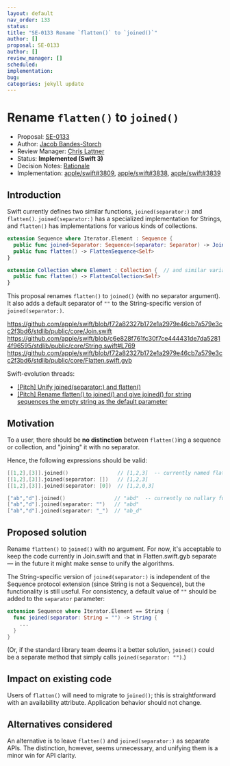 ```yaml
---
layout: default
nav_order: 133
status: 
title: "SE-0133 Rename `flatten()` to `joined()`"
author: []
proposal: SE-0133
author: []
review_manager: []
scheduled: 
implementation: 
bug: 
categories: jekyll update
---
```


# Rename `flatten()` to `joined()`

* Proposal: [SE-0133](0133-rename-flatten-to-joined.md)
* Author: [Jacob Bandes-Storch](https://github.com/jtbandes)
* Review Manager: [Chris Lattner](http://github.com/lattner)
* Status: **Implemented (Swift 3)**
* Decision Notes: [Rationale](https://lists.swift.org/pipermail/swift-evolution-announce/2016-July/000265.html)
* Implementation: [apple/swift#3809](https://github.com/apple/swift/pull/3809),
                  [apple/swift#3838](https://github.com/apple/swift/pull/3838),
                  [apple/swift#3839](https://github.com/apple/swift/pull/3839)

## Introduction

Swift currently defines two similar functions, `joined(separator:)` and `flatten()`. `joined(separator:)` has a specialized implementation for Strings, and `flatten()` has implementations for various kinds of collections.

```swift
extension Sequence where Iterator.Element : Sequence {
  public func joined<Separator: Sequence>(separator: Separator) -> JoinedSequence<Self>
  public func flatten() -> FlattenSequence<Self>
}

extension Collection where Element : Collection {  // and similar variants
  public func flatten() -> FlattenCollection<Self>
}
```

This proposal renames `flatten()` to `joined()` (with no separator argument). It also adds a default separator of `""` to the String-specific version of `joined(separator:)`.

https://github.com/apple/swift/blob/f72a82327b172e1a2979e46cb7a579e3cc2f3bd6/stdlib/public/core/Join.swift
https://github.com/apple/swift/blob/c6e828f761fc30f7ce444431de7da52814f96595/stdlib/public/core/String.swift#L769
https://github.com/apple/swift/blob/f72a82327b172e1a2979e46cb7a579e3cc2f3bd6/stdlib/public/core/Flatten.swift.gyb

Swift-evolution threads:
- [[Pitch] Unify joined(separator:) and flatten()](https://lists.swift.org/pipermail/swift-evolution/Week-of-Mon-20160718/025136.html)
- [[Pitch] Rename flatten() to joined() and give joined() for string sequences the empty string as the default parameter](https://lists.swift.org/pipermail/swift-evolution/Week-of-Mon-20160718/025234.html)

## Motivation

To a user, there should be **no distinction** between `flatten()`ing a sequence or collection, and "joining" it with no separator.

Hence, the following expressions should be valid:

```swift
[[1,2],[3]].joined()                // [1,2,3]  -- currently named flatten()
[[1,2],[3]].joined(separator: [])   // [1,2,3]
[[1,2],[3]].joined(separator: [0])  // [1,2,0,3]

["ab","d"].joined()                // "abd"  -- currently no nullary function to do this
["ab","d"].joined(separator: "")   // "abd"
["ab","d"].joined(separator: "_")  // "ab_d"
```

## Proposed solution

Rename `flatten()` to `joined()` with no argument. For now, it's acceptable to keep the code currently in Join.swift and that in Flatten.swift.gyb separate — in the future it might make sense to unify the algorithms.

The String-specific version of `joined(separator:)` is independent of the Sequence protocol extension (since String is not a Sequence), but the functionality is still useful. For consistency, a default value of `""` should be added to the `separator` parameter:

```swift
extension Sequence where Iterator.Element == String {
  func joined(separator: String = "") -> String {
    ...
  }
}
```
(Or, if the standard library team deems it a better solution, `joined()` could be a separate method that simply calls `joined(separator: "")`.)

## Impact on existing code

Users of `flatten()` will need to migrate to `joined()`; this is straightforward with an availability attribute. Application behavior should not change.

## Alternatives considered

An alternative is to leave `flatten()` and `joined(separator:)` as separate APIs. The distinction, however, seems unnecessary, and unifying them is a minor win for API clarity.

